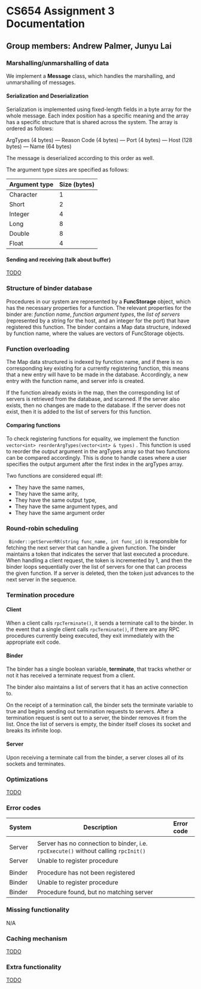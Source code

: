 # CS654 Assignment 3 Documentation

## Group members: Andrew Palmer, Junyu Lai



### Marshalling/unmarshalling of data

We implement a **Message** class, which handles the marshalling, and unmarshalling of messages.

#### Serialization and Deserialization

Serialization is implemented using fixed-length fields in a byte array for the whole message. Each index position has a specific meaning and the array has a specific structure that is shared across the system. The array is ordered as follows:

ArgTypes (4 bytes) — Reason Code (4 bytes) — Port (4 bytes) — Host (128 bytes) — Name (64 bytes)

The message is deserialized according to this order as well.

The argument type sizes are specified as follows:

| Argument type | Size (bytes) |
| ------------- | ------------ |
| Character     | 1            |
| Short         | 2            |
| Integer       | 4            |
| Long          | 8            |
| Double        | 8            |
| Float         | 4            |

#### Sending and receiving (talk about buffer)

<u>TODO</u>

### Structure of binder database

Procedures in our system are represented by a **FuncStorage** object, which has the necessary properties for a function. The relevant properties for the binder are: *function name*, *function argument types*, the *list of servers* (represented by a string for the host, and an integer for the port) that have registered this function. The binder contains a Map data structure, indexed by function name, where the values are vectors of FuncStorage objects.

### Function overloading

The Map data structured is indexed by function name, and if there is no corresponding key existing for a currently registering function, this means that a new entry will have to be made in the database. Accordingly, a new entry with the function name, and server info is created.

If the function already exists in the map, then the corresponding list of servers is retrieved from the database, and scanned. If the server also exists, then no changes are made to the database. If the server does not exist, then it is added to the list of servers for this function.

#### Comparing functions

To check registering functions for equality, we implement the function `vector<int> reorderArgTypes(vector<int> & types)` . This function is used to reorder the *output* argument in the argTypes array so that two functions can be compared accordingly. This is done to handle cases where a user specifies the output argument after the first index in the argTypes array.

Two functions are considered equal iff:

- They have the same names,
- They have the same arity,
- They have the same output type,
- They have the same argument types, and
- They have the same argument order


### Round-robin scheduling

` Binder::getServerRR(string func_name, int func_id)` is responsible for fetching the next server that can handle a given function. The binder maintains a token that indicates the server that last executed a procedure. When handling a client request, the token is incremented by 1, and then the binder loops sequentially over the list of servers for one that can process the given function. If a server is deleted, then the token just advances to the next server in the sequence.



### Termination procedure

#### Client

When a client calls `rpcTerminate()`, it sends a terminate call to the binder. In the event that a single client calls `rpcTerminate()`, if there are any RPC procedures currently being executed, they exit immediately with the appropriate exit code.

#### Binder

The binder has a single boolean variable, **terminate**, that tracks whether or not it has received a terminate request from a client.

The binder also maintains a list of servers that it has an active connection to.

On the receipt of a termination call, the binder sets the terminate variable to true and begins sending out termination requests to servers. After a termination request is sent out to a server, the binder removes it from the list. Once the list of servers is empty, the binder itself closes its socket and breaks its infinite loop.

#### Server

Upon receiving a terminate call from the binder, a server closes all of its sockets and terminates.

### Optimizations

<u>TODO</u>

### Error codes

| System | Description                              | Error code |
| ------ | ---------------------------------------- | ---------- |
|        |                                          |            |
| Server | Server has no connection to binder, i.e. `rpcExecute()` without calling `rpcInit()` |            |
| Server | Unable to register procedure             |            |
|        |                                          |            |
| Binder | Procedure has not been registered        |            |
| Binder | Unable to register procedure             |            |
| Binder | Procedure found, but no matching server  |            |

### Missing functionality

N/A

### Caching mechanism

<u>TODO</u>

### Extra functionality

<u>TODO</u>
